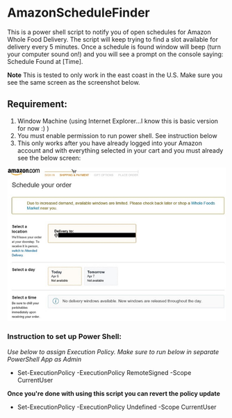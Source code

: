 # AmazonScheduleFinder
This is a power shell script to notify you of open schedules for Amazon Whole Food Delivery.  The script will keep trying to find a slot available for delivery every 5 minutes.  Once a schedule is found window will beep (turn your computer sound on!) and you will see a prompt on the console saying: Schedule Found at [Time].

**Note** This is tested to only work in the east coast in the U.S. Make sure you see the same screen as the screenshot below. 

## Requirement:
1. Window Machine (using Internet Explorer...I know this is basic version for now :) )
2. You must enable permission to run power shell.  See instruction below
3. This only works after you have already logged into your Amazon account and with everything selected in your cart and you must already see the below screen:

![alt tag](screen.jpg "Screen shot of check out")

### Instruction to set up Power Shell:
*Use below to assign Execution Policy.  Make sure to run below in separate PowerShell App as Admin*
 - Set-ExecutionPolicy -ExecutionPolicy RemoteSigned -Scope CurrentUser  


**Once you're done with using this script you can revert the policy update**
 - Set-ExecutionPolicy -ExecutionPolicy Undefined -Scope CurrentUser  
